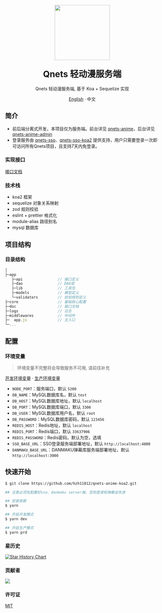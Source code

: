 <div align="center"><a name="readme-top"></a>
<img height="180" src="https://cdn.qnets.cn/logo.svg" />
<h1 style="margin-top: 1.5rem">Qnets 轻动漫服务端</h1>

Qnets 轻动漫服务端, 基于 Koa + Sequelize 实现

[English](./README.md) · 中文

</div>

## 简介

- 前后端分离式开发，本项目仅为服务端。前台详见 [qnets-anime](https://github.com/hzh11012/qnets-anime)，后台详见 [qnets-anime-admin](https://github.com/hzh11012/qnets-anime-admin)
- 登录服务由 [qnets-sso](https://github.com/hzh11012/qnets-sso)、[qnets-sso-koa2](https://github.com/hzh11012/qnets-sso-koa2) 提供支持，用户只需要登录一次即可访问所有Qnets项目，且支持7天内免登录。

### 实现接口

[接口文档](https://github.com/hzh11012/qnets-sso-koa2/tree/master/doc)

### 技术栈

- koa2 框架
- sequelize 对象关系映射
- zod 规则校验
- eslint + prettier 格式化
- module-alias 路径别名
- mysql 数据库

## 项目结构

### 目录结构

```js
│
├─app
   ├─api                // 接口定义
   ├─dao                // DAO层
   ├─lib                // 工具包
   ├─models             // 模型定义
   └─validators         // 校验规则定义
├─core                  // 基础核心配置
├─doc                   // 接口文档
├─logs                  // 日志
├─middlewares           // 中间件
├─  app.js              // 主入口
└─...
```

## 配置

### 环境变量

> 环境变量不完整将会导致服务不可用, 请前往补充

[开发环境变量](https://github.com/hzh11012/qnets-anime-koa2/tree/master/.env.development) ·
[生产环境变量](https://github.com/hzh11012/qnets-anime-koa2/tree/master/.env.production)

- <code>NODE_PORT</code>：服务端口，默认 <code>5200</code>
- <code>DB_NAME</code>：MySQL数据库名，默认 <code>test</code>
- <code>DB_HOST</code>：MySQL数据库地址，默认 <code>localhost</code>
- <code>DB_PORT</code>：MySQL数据库端口，默认 <code>3306</code>
- <code>DB_USER</code>：MySQL数据库用户名，默认 <code>root</code>
- <code>DB_PASSWORD</code>：MySQL数据库密码，默认 <code>123456</code>
- <code>REDIS_HOST</code>：Redis地址，默认 <code>localhost</code>
- <code>REDIS_PORT</code>：Redis端口，默认 <code>33637906</code>
- <code>REDIS_PASSWORD</code>：Redis密码，默认为空，选填
- <code>SSO_BASE_URL</code>：SSO登录服务端部署地址，默认 <code>http://localhost:4800</code>
- <code>DANMAKU_BASE_URL</code>：DANMAKU弹幕库服务端部署地址，默认 <code>http://localhost:3000</code>

## 快速开始

```bash
$ git clone https://github.com/hzh11012/qnets-anime-koa2.git

## 注意必须先配置好sso、danmaku server端，否则登录和弹幕会失效

## 安装依赖
$ yarn

## 开启开发模式
$ yarn dev

## 开启生产模式
$ yarn prd
```

### 星历史

[![Star History Chart](https://api.star-history.com/svg?repos=hzh11012/qnets-anime-koa2&type=Date)](https://star-history.com/#hzh11012/qnets-anime-koa2)

### 贡献者

<a href="https://github.com/hzh11012/qnets-anime-koa2/graphs/contributors"><img src="https://contrib.rocks/image?repo=hzh11012/qnets-anime-koa2"></a>

### 许可证

[MIT](https://github.com/hzh11012/qnets-anime-koa2/blob/master/LICENSE)
